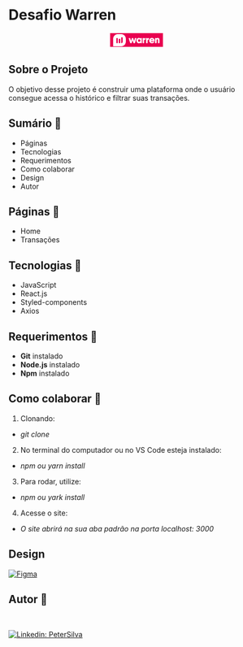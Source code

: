 # Desafio Warren

<div align="center">
<img src="./src/Images/wicon.png">
</div>

## Sobre o Projeto

O objetivo desse projeto é construir uma plataforma onde o usuário consegue acessa o histórico e filtrar suas transações.

## Sumário 📖

- Páginas
- Tecnologias
- Requerimentos
- Como colaborar
- Design
- Autor

## Páginas 📄

- Home
- Transações

## Tecnologias 🦾

- JavaScript
- React.js
- Styled-components
- Axios

## Requerimentos 📌

- **Git** instalado
- **Node.js** instalado
- **Npm** instalado

## Como colaborar 🔐

1. Clonando:

- _git clone_

2. No terminal do computador ou no VS Code esteja instalado:

- _npm ou yarn install_

3. Para rodar, utilize:

- _npm ou yark install_

4. Acesse o site:

- _O site abrirá na sua aba padrão na porta localhost: 3000_

## Design

[![Figma](https://img.shields.io/badge/Figma-F24E1E?style=for-the-badge&logo=figma&logoColor=white)](https://www.figma.com/file/x8kLtEQ05P0OlFkdvsqwKx/Interface-Warren?node-id=0%3A1)

## Autor 🧸

<br>

[![Linkedin: PeterSilva](https://img.shields.io/badge/-Linkedin-blue?style=flat-square&logo=Linkedin&logoColor=white&link=https://www.linkedin.com/in/peter-silva-14bb371a2/)](https://www.linkedin.com/in/peter-silva-14bb371a2/)
